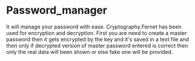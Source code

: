 # Password_manager
It will manage your password with ease.
Cryptography.Fernet has been used for encryption and decryption.
First you are need to create a master password then it gets encrypted by the key and it's saved in a text file and then only if decrypted version of master password entered is correct then only the real data will been shown or else fake one will be provided.